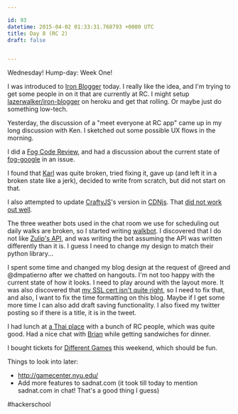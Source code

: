 ```yaml
---

id: 93
datetime: 2015-04-02 01:33:31.768793 +0000 UTC
title: Day 8 (RC 2)
draft: false


---
```


Wednesday! Hump-day: Week One!

I was introduced to [Iron Blogger](http://blog.lazerwalker.com/blog/2013/12/24/one-post-a-week-running-an-iron-blogger-challenge/) today. I really like the idea, and I'm trying to get some people in on it that are currently at RC. I might setup [lazerwalker/iron-blogger](https://github.com/lazerwalker/iron-blogger) on heroku and get that rolling. Or maybe just do something low-tech.

Yesterday, the discussion of a "meet everyone at RC app" came up in my long discussion with Ken. I sketched out some possible UX flows in the morning.

I did a [Fog Code Review](https://github.com/fog/fog/pull/3511), and had a discussion about the current state of [fog-google](https://github.com/fog/fog-google) in an issue.

I found that [Karl](http://icco.github.io/karl) was quite broken, tried fixing it, gave up (and left it in a broken state like a jerk), decided to write from scratch, but did not start on that.

I also attempted to update [CraftyJS](http://craftyjs.com/)'s version in [CDNjs](https://cdnjs.com/). That [did not work out well](https://github.com/cdnjs/cdnjs/pull/4511).

The three weather bots used in the chat room we use for scheduling out daily walks are broken, so I started writing [walkbot](https://walk-bot.herokuapp.com/). I discovered that I do not like [Zulip's API](https://zulip.com/api/endpoints/), and was writing the bot assuming the API was written differently than it is. I guess I need to change my design to match their python library...

I spent some time and changed my blog design at the request of @reed and @dmpatierno after we chatted on hangouts. I'm not too happy with the current state of how it looks. I need to play around with the layout more. It was also discovered that [my SSL cert isn't quite right](https://www.ssllabs.com/ssltest/analyze.html?d=writing.natwelch.com), so I need to fix that, and also, I want to fix the time formatting on this blog. Maybe if I get some more time I can also add draft saving functionality. I also fixed my twitter posting so if there is a title, it is in the tweet.

I had lunch at [a Thai place](https://foursquare.com/v/lan-larb-soho/541c6624498e9ab32651d2ec) with a bunch of RC people, which was quite good. Had a nice chat with [Brian](https://twitter.com/bglusman) while getting sandwiches for dinner.

I bought tickets for [Different Games](http://www.2015.differentgames.org/) this weekend, which should be fun.

Things to look into later:

 - http://gamecenter.nyu.edu/
 - Add more features to sadnat.com (it took till today to mention sadnat.com in chat! That's a good thing I guess)

#hackerschool
